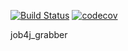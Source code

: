 [![Build Status](https://www.travis-ci.com/235illino/job4j_grabber.svg?branch=master)](https://www.travis-ci.com/235illino/job4j_grabber)
[![codecov](https://codecov.io/gh/235illino/job4j_grabber/branch/master/graph/badge.svg?token=763J9TWE65)](https://codecov.io/gh/235illino/job4j_grabber)


job4j_grabber